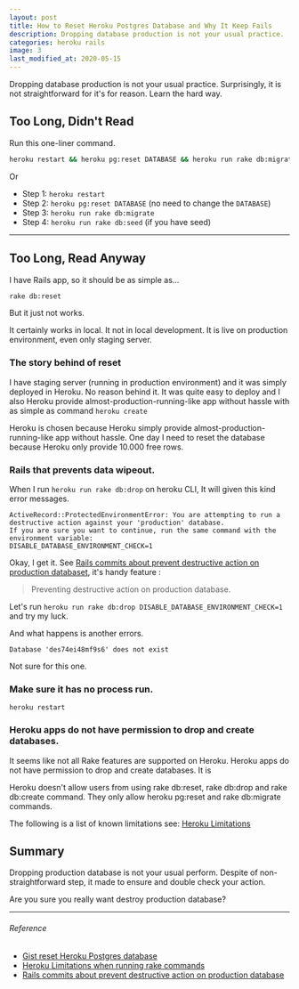 ```yaml
---
layout: post
title: How to Reset Heroku Postgres Database and Why It Keep Fails
description: Dropping database production is not your usual practice.
categories: heroku rails
image: 3
last_modified_at: 2020-05-15
---
```


Dropping database production is not your usual practice. Surprisingly, it is not straightforward for it's for reason. Learn the hard way.

## Too Long, Didn't Read

Run this one-liner command.

```bash
heroku restart && heroku pg:reset DATABASE && heroku run rake db:migrate
```

Or

- Step 1: `heroku restart`
- Step 2: `heroku pg:reset DATABASE` (no need to change the `DATABASE`)
- Step 3: `heroku run rake db:migrate`
- Step 4: `heroku run rake db:seed` (if you have seed)

***

## Too Long, Read Anyway

I have Rails app, so it should be as simple as...

```bash
rake db:reset
```

But it just not works.

It certainly works in local. It not in local development. It is live on production environment, even only staging server.

### The story behind of reset

I have staging server (running in production environment) and it was simply deployed in Heroku. No reason behind it. It was quite easy to deploy and I also Heroku provide almost-production-running-like app without hassle with as simple as command `heroku create`

Heroku is chosen because Heroku simply provide almost-production-running-like app without hassle. One day I need to reset the database because Heroku only provide 10.000 free rows.

### Rails that prevents data wipeout.

When I run `heroku run rake db:drop` on heroku CLI, It will given this kind error messages.

```
ActiveRecord::ProtectedEnvironmentError: You are attempting to run a destructive action against your 'production' database.
If you are sure you want to continue, run the same command with the environment variable:
DISABLE_DATABASE_ENVIRONMENT_CHECK=1
```

Okay, I get it. See [Rails commits about prevent destructive action on production databaset][3], it's handy feature :

> Preventing destructive action on production database.

Let's run `heroku run rake db:drop DISABLE_DATABASE_ENVIRONMENT_CHECK=1` and try my luck.

And what happens is another errors.

```
Database 'des74ei48mf9s6' does not exist
```

Not sure for this one.

### Make sure it has no process run.

```
heroku restart
```

### Heroku apps do not have permission to drop and create databases.

It seems like not all Rake features are supported on Heroku. Heroku apps do not have permission to drop and create databases. It is

Heroku doesn't allow users from using rake db:reset, rake db:drop and rake db:create command. They only allow heroku pg:reset and rake db:migrate commands.

The following is a list of known limitations see: [Heroku Limitations][2]

## Summary

Dropping production database is not your usual perform. Despite of non-straightforward step, it made to ensure and double check your action.

Are you sure you really want destroy production database?

***

###### Reference

- [Gist reset Heroku Postgres database][1]
- [Heroku Limitations when running rake commands][2]
- [Rails commits about prevent destructive action on production database][3]

[1]: https://go.gizipp.com/https://gist.github.com/zulhfreelancer/ea140d8ef9292fa9165e  "Gist"
[2]: https://go.gizipp.com/https://devcenter.heroku.com/articles/rake#limitations       "Heroku"
[3]: https://go.gizipp.com/https://github.com/rails/rails/pull/22967/commits            "Rails"
